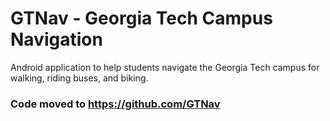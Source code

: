 # GTNav - Georgia Tech Campus Navigation

Android application to help students navigate the Georgia Tech campus for walking, riding buses, and biking.

### Code moved to https://github.com/GTNav